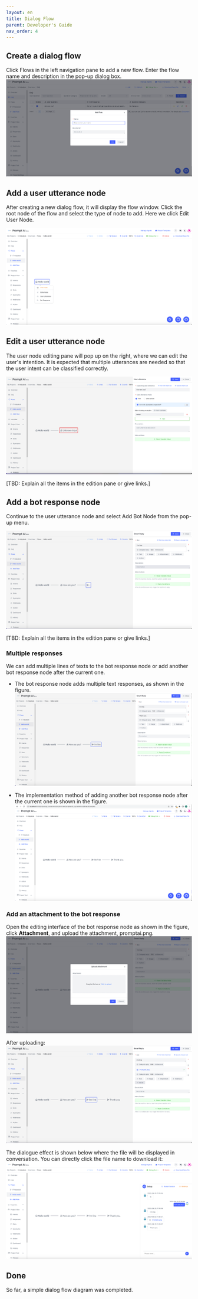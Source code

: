 ```yaml
---
layout: en
title: Dialog Flow
parent: Developer's Guide
nav_order: 4
---
```


## Create a dialog flow
Click Flows in the left navigation pane to add a new flow.  Enter the flow name and description in the pop-up dialog box.
![01-create-flow](/assets/images/tutorial/flow/01-flow.png)

## Add a user utterance node
After creating a new dialog flow, it will display the flow window. Click the root node of the flow and select the type of node to add. Here we click Edit User Node.

![02-create-flow-node](/assets/images/tutorial/flow/02-flow.png)

## Edit a user utterance node

The user node editing pane will pop up on the right, where we can edit the user's intention. It is expected that multiple utterances are needed so that the user intent can be classified correctly. 

![03-edit-flow-node](/assets/images/tutorial/flow/03-flow.png)

[TBD:  Explain all the items in the edition pane or give links.]

## Add a bot response node

Continue to the user utterance node and select Add Bot Node from the pop-up menu. 

![04-edit-flow-bot](/assets/images/tutorial/flow/04-flow.png)

[TBD:  Explain all the items in the edition pane or give links.]

### Multiple responses
We can add multiple lines of texts to the bot response node or add another bot response node after the current one. 

- The bot response node adds multiple text responses, as shown in the figure.
  ![08-create-multi-bot-replay](/assets/images/tutorial/flow/05-flow.png)

- The implementation method of adding another bot response node after the current one is shown in the figure.
  ![09-create-multi-bot-replay](/assets/images/tutorial/flow/06-flow.png)

<!--
When the machine replies to multiple content, you need to adjust the reply order of each content. You can refer to the following methods
- To adjust the order of multiple texts in the reply node, you can click the icon button, drag it to the desired order, and then release it
![20-bot-text-order.png](/assets/images/tutorial/flow/07-flow.png)
- If you need to adjust the reply order of multiple consecutive machine reply nodes, you only need to use the Recycle Bin function to adjust the order of machine reply nodes

The dialogue effect pictures of the two methods are as follows:
![10-create-multi-bot-replay](/assets/images/tutorial/flow/08-flow.png)
-->

### Add an attachment to the bot response
Open the editing interface of the bot response node as shown in the figure, click **Attachment**, and upload the attachment, promptai.png.
![30-bot-extras](/assets/images/tutorial/flow/09-flow.png)

After uploading: 
![31-bot-extras](/assets/images/tutorial/flow/10-flow.png)

The dialogue effect is shown below where the file will be displayed in conversation. You can directly click the file name to download it:
![32-bot-extras](/assets/images/tutorial/flow/11-flow.png)

## Done

So far, a simple dialog flow diagram was completed.
